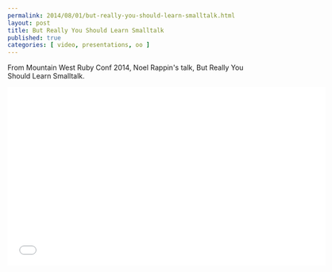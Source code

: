 ```yaml
---
permalink: 2014/08/01/but-really-you-should-learn-smalltalk.html
layout: post
title: But Really You Should Learn Smalltalk
published: true
categories: [ video, presentations, oo ]
---
```


From Mountain West Ruby Conf 2014, Noel Rappin's talk, But Really You Should Learn Smalltalk.

<iframe width="640" height="360" src="//www.youtube.com/embed/eGaKZBr0ga4?feature=player_detailpage" frameborder="0" allowfullscreen></iframe>

